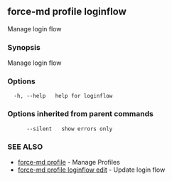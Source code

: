## force-md profile loginflow

Manage login flow

### Synopsis

Manage login flow

### Options

```
  -h, --help   help for loginflow
```

### Options inherited from parent commands

```
      --silent   show errors only
```

### SEE ALSO

* [force-md profile](force-md_profile.md)	 - Manage Profiles
* [force-md profile loginflow edit](force-md_profile_loginflow_edit.md)	 - Update login flow

